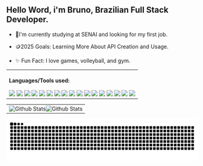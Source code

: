 ## Hello Word, i'm Bruno, Brazilian Full Stack Developer.
* 🌱I'm  currently studying at SENAI and looking for my first job.


* 🪙2025 Goals: Learning More About API Creation and Usage.


* ✨ Fun Fact: I love games, volleyball, and gym.


<table>
<tr>
<td>
 <img
<div style="text-align: center;"> <br>
 <b>Languages/Tools used:</b>
</div>
<div style="display: inline_block"> <br>
  <img src="https://img.shields.io/badge/JavaScript-yellow?style=for-the-badge&logo=JavaScript&logoColor=white">
  <img src="https://img.shields.io/badge/CSharp-green?style=for-the-badge&logo=sharp&logoColor=white">
  <img src="https://img.shields.io/badge/HTML-orange?style=for-the-badge&logo=html5&logoColor=white">
  <img src="https://img.shields.io/badge/CSS-blue?style=for-the-badge&logo=CSS&logoColor=white">
 <img src="https://img.shields.io/badge/Visual%20Studio%20Code-0078d7.svg?style=for-the-badge&logo=visual-studio-code&logoColor=white">
 <img src="https://img.shields.io/badge/Visual%20Studio-5C2D91.svg?style=for-the-badge&logo=visual-studio&logoColor=white">
  <img src="https://img.shields.io/badge/Figma-pink?style=for-the-badge&logo=figma&logoColor=white">
 <img src="https://img.shields.io/badge/adobe%20photoshop-%2331A8FF.svg?style=for-the-badge&logo=adobe%20photoshop&logoColor=white)">
 <img src="https://img.shields.io/badge/Canva-%2300C4CC.svg?style=for-the-badge&logo=Canva&logoColor=white">
 <img src="https://img.shields.io/badge/Trello-%23026AA7.svg?style=for-the-badge&logo=Trello&logoColor=white">
  <img src="https://img.shields.io/badge/Arduino-00878F?style=for-the-badge&logo=arduino&logoColor=white">
  <img src="https://img.shields.io/badge/Bootstrap-563D7C?style=for-the-badge&logo=bootstrap&logoColor=white">
  <img src="https://img.shields.io/badge/.NET-5C2D91?style=for-the-badge&logo=.net&logoColor=white">
  <img src="https://img.shields.io/badge/Microsoft_Azure-0089D6?style=for-the-badge&logo=microsoft-azure&logoColor=white">
 <img src="https://img.shields.io/badge/github-%23121011.svg?style=for-the-badge&logo=github&logoColor=white">
  <img src="https://img.shields.io/badge/MySQL-00000F?style=for-the-badge&logo=mysql&logoColor=white">
   <img src="https://img.shields.io/badge/Windows%2011-%230079d5.svg?style=for-the-badge&logo=Windows%2011&logoColor=white">

  </td>
</tr>

</table>


<table>
  <tr>
    <td>
      <img 
        align="left"
        src="https://github-readme-stats.vercel.app/api?username=Brun0HM&show_icons=true&theme=tokyonight&hide_border=true"
        alt="Github Stats"
      />
      <img
        align="right"
        src="https://github-readme-stats.vercel.app/api/top-langs/?username=Brun0HM&layout=compact&theme=tokyonight&hide_border=true"
        alt="Github Stats"
      />
    </td>
  </tr>
</table>





![snake](https://github.com/Brun0HM/Brun0HM/blob/output/github-contribution-grid-snake-dark.svg)
